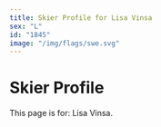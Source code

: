 ```yaml
---
title: Skier Profile for Lisa Vinsa
sex: "L"
id: "1845"
image: "/img/flags/swe.svg" 
---
```


# Skier Profile

This page is for: Lisa Vinsa.
    